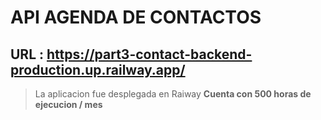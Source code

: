 # API AGENDA DE CONTACTOS
## URL : https://part3-contact-backend-production.up.railway.app/

> La aplicacion fue desplegada en Raiway 
> __Cuenta con 500 horas de ejecucion / mes__
